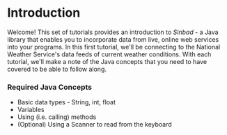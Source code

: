 
# Introduction

Welcome! This set of tutorials provides an introduction to *Sinbad* - a Java library that enables you to incorporate data from live, online web services into your programs. In this first tutorial, we'll be connecting to the National Weather Service's data feeds of current weather conditions. With each tutorial, we'll make a note of the Java concepts that you need to have covered to be able to follow along.

### Required Java Concepts

* Basic data types - String, int, float
* Variables
* Using (i.e. calling) methods
* (Optional) Using a Scanner to read from the keyboard

